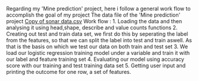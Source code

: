 Regarding my 'Mine prediction' project, here i follow a general work flow to accomplish the goal of my project
The data file of the 'Mine prediction' project [Copy of sonar data.csv](https://github.com/user-attachments/files/16127093/Copy.of.sonar.data.csv)
Work flow : 1. Loading the data and then analysing it using head,shape, describe and value counts functions
            2. Creating out test and train data set, we first do this by seperating the label from the features, so that we can split the label into test and train aswell. As that is the basis on which we test our data on both train and test set
            3. We load our logistic regression training model under a variable and train it with our label and feature training set
            4. Evaluating our model using accuracy score with our training and test training data set 
            5. Getting user input and printing the outcome for one row, a set of features.
